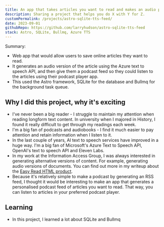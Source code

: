```yaml
---
title: An app that takes articles you want to read and makes an audio podcast
description: Sharing a project that helps you do X with Y for Z.
customPermalink: /projects/astro-sqlite-tts-feed/
date: 2023-09-01
githubRepo: https://github.com/larryhudson/astro-sqlite-tts-feed
stack: Astro, SQLite, Bullmq, Azure TTS
---
```


Summary:
- Web app that would allow users to save online articles they want to read.
- It generates an audio version of the article using the Azure text to speech API, and then give them a podcast feed so they could listen to the articles using their podcast player app.
- This used the Astro framework, SQLite for the database and Bullmq for the background task queue.

## Why I did this project, why it's exciting
- I've never been a big reader - I struggle to maintain my attention when
reading longform text content. In university when I majored in History, I found it really difficult to get through my readings each week.
- I'm a big fan of podcasts and audiobooks - I find it much easier to pay
attention and retain information when I listen to it.
- In the last couple of years, AI text to speech services have improved in a
huge way. I'm a big fan of Microsoft's Azure Text to Speech API, OpenAI's text
to speech API and Eleven Labs.
- In my work at the Information Access Group, I was always interested in
generating alternative versions of content. For example, generating audio
versions of documents. You can find out more in my writeup about the [Easy Read
HTML product](/projects/easy-read-html/).
- Because it's relatively simple to make a podcast by generating an RSS feed, I
thought it would be interesting to make an app that generates a personalised
podcast feed of articles you want to read. That way, you can listen to articles
in your preferred podcast player.

## Learning
- In this project, I learned a lot about SQLite and Bullmq
